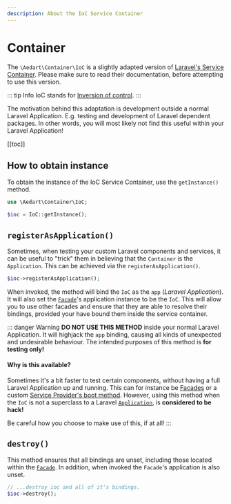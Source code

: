 ```yaml
---
description: About the IoC Service Container
---
```


# Container

The `\Aedart\Container\IoC` is a slightly adapted version of [Laravel's Service Container](https://laravel.com/docs/9.x/container).
Please make sure to read their documentation, before attempting to use this version.

::: tip Info
IoC stands for [Inversion of control](https://en.wikipedia.org/wiki/Inversion_of_control).
:::

The motivation behind this adaptation is development outside a normal Laravel Application.
E.g. testing and development of Laravel dependent packages.
In other words, you will most likely not find this useful within your Laravel Application!

[[toc]]

## How to obtain instance

To obtain the instance of the IoC Service Container, use the `getInstance()` method.

```php
use \Aedart\Container\IoC;

$ioc = IoC::getInstance();
```

## `registerAsApplication()`

Sometimes, when testing your custom Laravel components and services, it can be useful to "trick" them in believing that the `Container` is the `Application`.
This can be achieved via the `registerAsApplication()`.

```php
$ioc->registerAsApplication();
```

When invoked, the method will bind the `IoC` as the `app` (_Laravel Application_). It will also set the [`Facade`](https://laravel.com/docs/9.x/facades)'s application instance to be the `IoC`.
This will allow you to use other facades and ensure that they are able to resolve their bindings, provided your have bound them inside the service container.

::: danger Warning
**DO NOT USE THIS METHOD** inside your normal Laravel Application. It will highjack the `app` binding, causing all kinds of unexpected and undesirable behaviour.
The intended purposes of this method is **for testing only!**

#### Why is this available?

Sometimes it's a bit faster to test certain components, without having a full Laravel Application up and running.
This can for instance be [Facades](https://laravel.com/docs/9.x/facades) or a custom [Service Provider's boot method](https://laravel.com/docs/9.x/providers#the-boot-method).
However, using this method when the `IoC` is not a superclass to a Laravel [`Application`](https://github.com/laravel/framework/blob/6.x/src/Illuminate/Contracts/Foundation/Application.php), is **considered to be hack!**

Be careful how you choose to make use of this, if at all!
:::

## `destroy()`

This method ensures that all bindings are unset, including those located within the [`Facade`](https://laravel.com/docs/9.x/facades).
In addition, when invoked the `Facade`'s application is also unset.

```php
// ...destroy ioc and all of it's bindings.
$ioc->destroy();
```

